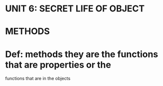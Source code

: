 # UNIT 6: SECRET LIFE OF OBJECT
# METHODS 
# Def: methods they are the functions that are properties or the 
functions that are in the objects 